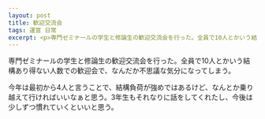 ```yaml
---
layout: post
title: 歓迎交流会
tags: 運営 日常
excerpt: <p>専門ゼミナールの学生と修論生の歓迎交流会を行った。全員で10人とかいう結構あり得ない人数での歓迎会で、なんだか不思議な気分になってしまう。</p>
---
```


専門ゼミナールの学生と修論生の歓迎交流会を行った。全員で10人とかいう結構あり得ない人数での歓迎会で、なんだか不思議な気分になってしまう。

今年は最初から4人と言うことで、結構負荷が強めではあるけど、なんとか乗り越えて行ければいいなぁと思う。3年生もそれなりに話をしてくれたし、今後は少しずつ慣れていくといいと思う。

